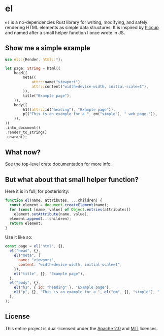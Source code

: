 # el

`el` is a no-dependencies Rust library for writing, modifying, and safely
rendering HTML elements as simple data structures. It is inspired by [hiccup]
and named after a small helper function I once wrote in JS.

[hiccup]: https://github.com/weavejester/hiccup

## Show me a simple example

```rs
use el::{Render, html::*};

let page: String = html((
    head((
        meta((
            attr::name("viewport"),
            attr::content("width=device-width, initial-scale=1"),
        )),
        title("Example page"),
    )),
    body((
        h1((attr::id("heading"), "Example page")),
        p(("This is an example for a ", em("simple"), " web page.")),
    )),
))
.into_document()
.render_to_string()
.unwrap();
```

## What now?

See the top-level crate documentation for more info.

## But what about that small helper function?

Here it is in full, for posteriority:

```js
function el(name, attributes, ...children) {
  const element = document.createElement(name);
  for (const [name, value] of Object.entries(attributes))
    element.setAttribute(name, value);
  element.append(...children);
  return element;
}
```

Use it like so:

```js
const page = el("html", {},
  el("head", {},
    el("meta", {
      name: "viewport",
      content: "width=device-width, initial-scale=1",
    }),
    el("title", {}, "Example page"),
  ),
  el("body", {},
    el("h1", { id: "heading" }, "Example page"),
    el("p", {}, "This is an example for a ", el("em", {}, "simple"), " web page."),
  ),
);
```

## License

This entire project is dual-licensed under the [Apache 2.0] and [MIT] licenses.

[Apache 2.0]: LICENSE-APACHE
[MIT]: LICENSE-MIT
